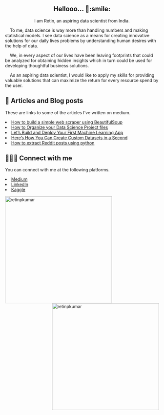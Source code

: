 <h2 align="center">Hellooo... 👋:smile:</h2> <p align="center"> 

<p align="center">I am Retin, an aspiring data scientist from India. </p>
    <p>&nbsp;&nbsp;&nbsp;&nbsp;To me, data science is way more than handling numbers and making statistical models. I see data science as a means for creating innovative solutions for our daily lives problems by understanding human desires with the help of data. </p>
    <p>&nbsp;&nbsp;&nbsp;&nbsp;We, in every aspect of our lives have been leaving footprints that could be analyzed for obtaining hidden insights which in turn could be used for developing thoughtful business solutions. </p>
    <p>&nbsp;&nbsp;&nbsp;&nbsp;As an aspiring data scientist, I would like to apply my skills for providing valuable solutions that can maximize the return for every resource spend by the user.</p> 

<div>
  <h2> 📄 Articles and Blog posts </h2>
    <p>These are links to some of the articles I've written on medium. </p>
  <li><a href="https://medium.com/geekculture/how-to-build-a-simple-web-scraper-using-beautifulsoup-2f2f0f97dc47" target="blank">How to build a simple web scraper using BeautifulSoup</a></li>
  <li><a href="https://retinpkumar.medium.com/how-to-organize-a-data-science-project-directory-aa4d7c9f6156" target="blank"> How to Organize your Data Science Project files</a></li>
  <li><a href="https://retinpkumar.medium.com/lets-build-and-deploy-your-first-machine-learning-app-fa350ec6b5cf" target="blank"> Let’s Build and Deploy Your First Machine Learning App </a></li>
  <li><a href="https://retinpkumar.medium.com/create-custom-datasets-within-seconds-53abf103bf8b" target="blank"> Here’s How You Can Create Custom Datasets in a Second </a></li>
  <li><a href="https://retinpkumar.medium.com/how-to-extract-reddit-posts-for-an-nlp-project-56d121b260b4" target="blank">How to extract Reddit posts using python</a></li>
    
</div>


<div>
    <h2> 🧑‍🤝‍🧑 Connect with me</h2>
    <p> You can connect with me at the following platforms. </p>
  <p>
      
<li><a href="https://medium.com/@retinpkumar" target="blank">Medium</a>&nbsp;&nbsp;&nbsp; </li>
<li><a href="https://linkedin.com/in/retinpkumar" target="blank">LinkedIn</a> &nbsp;&nbsp; </li>
<li><a href="https://kaggle.com/retinpkumar" target="blank">Kaggle</a></li>
  </p>
</div>

<div>
  <img align="left" src="https://github-readme-streak-stats.herokuapp.com/?user=retinpkumar&" alt="retinpkumar" / width="350">
  <img align="right" src="https://github-readme-stats.vercel.app/api?username=retinpkumar&show_icons=true&locale=en" alt="retinpkumar" / width="350" >
</div>

<!--
<div>
  <h2> Kaggle Profile </h2>
  
![competition](https://road-to-kaggle-grandmaster.vercel.app/api/badges/retinpkumar/competition/light)
![dataset](https://road-to-kaggle-grandmaster.vercel.app/api/badges/retinpkumar/dataset/light)
![notebook](https://road-to-kaggle-grandmaster.vercel.app/api/badges/retinpkumar/notebook/light)
![discussion](https://road-to-kaggle-grandmaster.vercel.app/api/badges/retinpkumar/discussion/light)
</div>

-->
